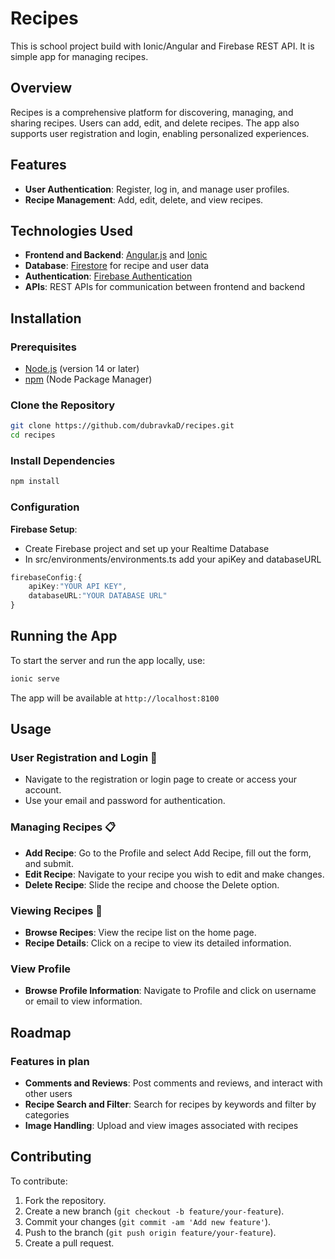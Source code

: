 # Recipes 

This is school project build with Ionic/Angular and Firebase REST API. It is simple app for managing recipes.

## Overview

Recipes is a comprehensive platform for discovering, managing, and sharing recipes. Users can add, edit, and delete recipes. The app also supports user registration and login, enabling personalized experiences.

## Features

- **User Authentication**: Register, log in, and manage user profiles.
- **Recipe Management**: Add, edit, delete, and view recipes.

## Technologies Used

- **Frontend and Backend**: [Angular.js](https://angular.dev/) and [Ionic](https://ionic.io/)
- **Database**: [Firestore](https://firebase.google.com/products/firestore) for recipe and user data
- **Authentication**: [Firebase Authentication](https://firebase.google.com/products/auth)
- **APIs**: REST APIs for communication between frontend and backend

## Installation

### Prerequisites

- [Node.js](https://nodejs.org/) (version 14 or later)
- [npm](https://www.npmjs.com/) (Node Package Manager)

### Clone the Repository

```bash
git clone https://github.com/dubravkaD/recipes.git
cd recipes
```

### Install Dependencies

```bash
npm install
```

### Configuration

**Firebase Setup**:

- Create Firebase project and set up your Realtime Database
- In src/environments/environments.ts add your apiKey and databaseURL

```typescript
firebaseConfig:{
    apiKey:"YOUR API KEY",
    databaseURL:"YOUR DATABASE URL"
}  
```

## Running the App

To start the server and run the app locally, use:

```bash
ionic serve
```

The app will be available at `http://localhost:8100`

## Usage

### User Registration and Login 🔐

- Navigate to the registration or login page to create or access your account.
- Use your email and password for authentication.

### Managing Recipes 📋

- **Add Recipe**: Go to the Profile and select Add Recipe, fill out the form, and submit.
- **Edit Recipe**: Navigate to your recipe you wish to edit and make changes.
- **Delete Recipe**: Slide the recipe and choose the Delete option.

### Viewing Recipes 📖

- **Browse Recipes**: View the recipe list on the home page.
- **Recipe Details**: Click on a recipe to view its detailed information.

### View Profile

- **Browse Profile Information**: Navigate to Profile and click on username or email to view information.

## Roadmap

### Features in plan

- **Comments and Reviews**: Post comments and reviews, and interact with other users
- **Recipe Search and Filter**: Search for recipes by keywords and filter by categories
- **Image Handling**: Upload and view images associated with recipes

## Contributing

To contribute:

1. Fork the repository.
2. Create a new branch (`git checkout -b feature/your-feature`).
3. Commit your changes (`git commit -am 'Add new feature'`).
4. Push to the branch (`git push origin feature/your-feature`).
5. Create a pull request.


